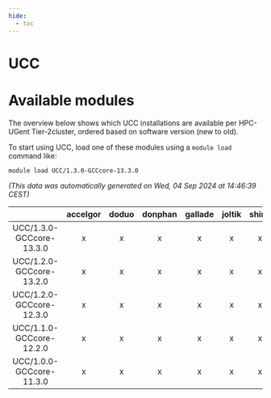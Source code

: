 ```yaml
---
hide:
  - toc
---
```


UCC
===

# Available modules


The overview below shows which UCC installations are available per HPC-UGent Tier-2cluster, ordered based on software version (new to old).

To start using UCC, load one of these modules using a `module load` command like:

```shell
module load UCC/1.3.0-GCCcore-13.3.0
```

*(This data was automatically generated on Wed, 04 Sep 2024 at 14:46:39 CEST)*  

| |accelgor|doduo|donphan|gallade|joltik|shinx|skitty|
| :---: | :---: | :---: | :---: | :---: | :---: | :---: | :---: |
|UCC/1.3.0-GCCcore-13.3.0|x|x|x|x|x|x|x|
|UCC/1.2.0-GCCcore-13.2.0|x|x|x|x|x|x|x|
|UCC/1.2.0-GCCcore-12.3.0|x|x|x|x|x|x|x|
|UCC/1.1.0-GCCcore-12.2.0|x|x|x|x|x|x|x|
|UCC/1.0.0-GCCcore-11.3.0|x|x|x|x|x|x|x|
